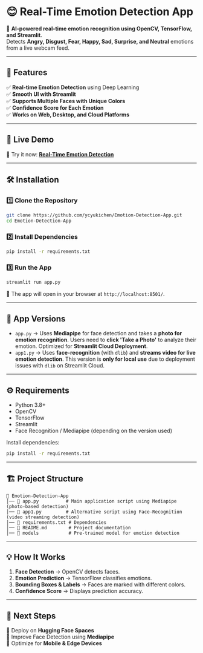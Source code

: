 # 😊 Real-Time Emotion Detection App
🚀 **AI-powered real-time emotion recognition using OpenCV, TensorFlow, and Streamlit**.  
Detects **Angry, Disgust, Fear, Happy, Sad, Surprise, and Neutral** emotions from a live webcam feed.


---

## 🎯 **Features**
✅ **Real-time Emotion Detection** using Deep Learning  
✅ **Smooth UI with Streamlit**  
✅ **Supports Multiple Faces with Unique Colors**  
✅ **Confidence Score for Each Emotion**  
✅ **Works on Web, Desktop, and Cloud Platforms**  

---

## 🚀 **Live Demo**
🔴 Try it now: **[Real-Time Emotion Detection](https://realtime-emotion-detection-app.streamlit.app/)**  

---

## 🛠 **Installation**
### **1️⃣ Clone the Repository**
```bash
git clone https://github.com/ycyukichen/Emotion-Detection-App.git
cd Emotion-Detection-App
```

### **2️⃣ Install Dependencies**
```bash
pip install -r requirements.txt
```

### **3️⃣ Run the App**
```bash
streamlit run app.py
```
🚀 The app will open in your browser at `http://localhost:8501/`.


---


## 📌 **App Versions**
- `app.py` → Uses **Mediapipe** for face detection and takes a **photo for emotion recognition**. Users need to **click 'Take a Photo'** to analyze their emotion. Optimized for **Streamlit Cloud Deployment**.  
- `app1.py` → Uses **face-recognition** (with `dlib`) and **streams video for live emotion detection**. This version is **only for local use** due to deployment issues with `dlib` on Streamlit Cloud.


---


## ⚙️ **Requirements**
- Python 3.8+
- OpenCV
- TensorFlow
- Streamlit
- Face Recognition / Mediapipe (depending on the version used)

Install dependencies:
```bash
pip install -r requirements.txt
```

---

## 🏗 **Project Structure**
```
📂 Emotion-Detection-App
│── 📜 app.py          # Main application script using Mediapipe (photo-based detection)
│── 📜 app1.py         # Alternative script using Face-Recognition (video streaming detection)
│── 📜 requirements.txt # Dependencies
│── 📜 README.md        # Project documentation
│── 📂 models           # Pre-trained model for emotion detection
```

---

## 💡 **How It Works**
1. **Face Detection** → OpenCV detects faces.
2. **Emotion Prediction** → TensorFlow classifies emotions.
3. **Bounding Boxes & Labels** → Faces are marked with different colors.
4. **Confidence Score** → Displays prediction accuracy.

---

## 🎯 **Next Steps**
🔹 Deploy on **Hugging Face Spaces**  
🔹 Improve Face Detection using **Mediapipe**  
🔹 Optimize for **Mobile & Edge Devices**  

